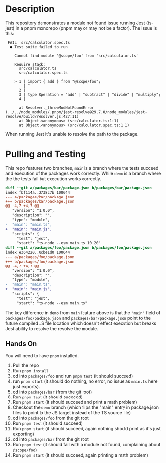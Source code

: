 # Description

This repository demonstrates a module not found issue running Jest (ts-jest) in
a pnpm monorepo (pnpm may or may not be a factor). The issue is this:

```
 FAIL  src/calculator.spec.ts
  ● Test suite failed to run

    Cannot find module '@scope/foo' from 'src/calculator.ts'

    Require stack:
      src/calculator.ts
      src/calculator.spec.ts

    > 1 | import { add } from "@scope/foo";
        | ^
      2 |
      3 | type Operation = "add" | "subtract" | "divide" | "multiply";
      4 |

      at Resolver._throwModNotFoundError (../../node_modules/.pnpm/jest-resolve@29.7.0/node_modules/jest-resolve/build/resolver.js:427:11)
      at Object.<anonymous> (src/calculator.ts:1:1)
      at Object.<anonymous> (src/calculator.spec.ts:1:1)
```

When running Jest it's unable to resolve the path to the package.

# Pulling and Testing

This repo features two branches, `main` is a branch where the tests succeed and
execution of the packages work correctly. While `demo` is a branch where the
the tests fail but execution works correctly.

```diff
diff --git a/packages/bar/package.json b/packages/bar/package.json
index fbf114a..2738c7b 100644
--- a/packages/bar/package.json
+++ b/packages/bar/package.json
@@ -4,7 +4,7 @@
   "version": "1.0.0",
   "description": "",
   "type": "module",
-  "main": "main.ts",
+  "main": "main.js",
   "scripts": {
     "test": "jest",
     "start": "ts-node --esm main.ts 10 20"
diff --git a/packages/foo/package.json b/packages/foo/package.json
index e364220..0cbe1d0 100644
--- a/packages/foo/package.json
+++ b/packages/foo/package.json
@@ -4,7 +4,7 @@
   "version": "1.0.0",
   "description": "",
   "type": "module",
-  "main": "main.ts",
+  "main": "main.js",
   "scripts": {
     "test": "jest",
     "start": "ts-node --esm main.ts"
```

The key difference in `demo` from `main` feature above is that the `"main"` field of
`packages/foo/package.json` and `packages/bar/package.json` point to the future
compiled JS file location which doesn't effect execution but breaks Jest ability
to resolve the resolve the module.

## Hands On

You will need to have `pnpm` installed.

1. Pull the repo
1. Run `pnpm install`
1. cd into `packages/foo` and run `pnpm test` (it should succeed)
1. run `pnpm start` (it should do nothing, no error, no issue as `main.ts` here
   just exports).
1. cd into `packages/bar` (from the git root)
1. Run `pnpm test` (it should succeed)
1. Run `pnpm start` (it should succeed and print a math problem)
1. Checkout the `demo` branch (which flips the "main" entry in package.json
   files to point to the JS target instead of the TS source file)
1. cd into `packages/foo` from the git root
1. Run `pnpm test` (it should succeed)
1. Run `pnpm start` (it should succeed, again nothing should print as it's just
   exporting)
1. cd into `packages/bar` from the git root
1. Run `pnpm test` (it should fail with a module not found, complaining about
   `@scope/foo`)
1. Run `pnpm start` (it should succeed, again printing a math problem)
